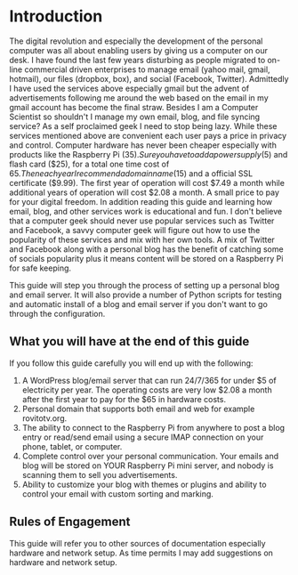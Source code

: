 # Introduction

The digital revolution and especially the development of the personal computer
was all about enabling users by giving us a computer on our desk.  I have found
the last few years disturbing as people migrated to on-line commercial driven
enterprises to manage email (yahoo mail, gmail, hotmail), our files (dropbox,
box), and social (Facebook, Twitter).  Admittedly I have used the services above
especially gmail but the advent of advertisements following me around the web
based on the email in my gmail account has become the final straw.  Besides I am
a Computer Scientist so shouldn't I manage my own email, blog, and file syncing
service?  As a self proclaimed geek I need to  stop being lazy.  While these
services mentioned above are convenient each user pays a price in privacy and
control.  Computer hardware has never been cheaper especially with products like
the Raspberry Pi ($35).  Sure you have to add a power supply ($5) and flash card
($25), for a total one time cost of $65.   Then each year I recommend a domain
name ($15) and a official SSL certificate ($9.99).  The first year of operation
will cost $7.49 a month while additional years of operation will cost $2.08 a
month.  A small price to pay for your digital freedom.  In addition reading this
guide and learning how email, blog, and other services work is educational and
fun.  I don't believe that a computer geek should never use popular services
such as Twitter and Facebook, a savvy computer geek will figure out how to use
the  popularity of these services and mix with her own tools.  A mix of Twitter
and Facebook along with a personal blog has the benefit of catching some of
socials popularity plus it means content will be stored on a Raspberry Pi for
safe keeping.

This guide will step you through the process of setting up a personal blog and
email server.  It will also provide a number of Python scripts for testing and
automatic install of a blog and email server if you don't want to go through the
configuration.

## What you will have at the end of this guide

If you follow this guide carefully you will end up with the following:

1. A WordPress blog/email server that can run 24/7/365 for under $5 of 
electricity per year.  The operating costs are very low $2.08 a month after
the first year to pay for the $65 in hardware costs.
2. Personal domain that supports both email and web for example rovitotv.org.
3. The ability to connect to the Raspberry Pi from anywhere to post a blog
entry or read/send email using a secure IMAP connection on your phone, tablet,
or computer.
4. Complete control over your personal communication.  Your emails and blog will
be stored on YOUR Raspberry Pi mini server, and nobody is scanning them to sell
you advertisements.  
5. Ability to customize your blog with themes or plugins and ability to control
your email with custom sorting and marking.  


## Rules of Engagement

This guide will refer you to other sources of documentation especially hardware
and network setup.  As time permits I may add suggestions on hardware and
network setup.
